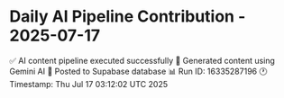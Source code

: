 # Daily AI Pipeline Contribution - 2025-07-17

✅ AI content pipeline executed successfully
🤖 Generated content using Gemini AI
💾 Posted to Supabase database
📊 Run ID: 16335287196
🕐 Timestamp: Thu Jul 17 03:12:02 UTC 2025
